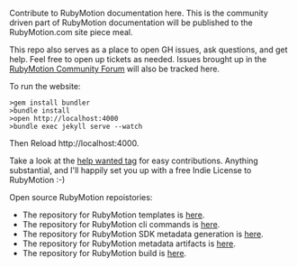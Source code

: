 Contribute to RubyMotion documentation here. This is the community driven part of RubyMotion documentation  will be published to the RubyMotion.com site piece meal. 

This repo also serves as a place to open GH issues, ask questions, and get help. Feel free to open up tickets as needed. Issues brought up in the [RubyMotion Community Forum](http://community.rubymotion.com) will also be tracked here.

To run the website:

```
>gem install bundler
>bundle install
>open http://localhost:4000
>bundle exec jekyll serve --watch
```

Then Reload http://localhost:4000.

Take a look at the [help wanted tag](https://github.com/amirrajan/rubymotion-applied/issues?q=is%3Aissue+is%3Aopen+label%3A%22help+wanted%22) for easy contributions. Anything substantial, and I'll happily set you up with a free Indie License to RubyMotion :-)

Open source RubyMotion repoistories:

- The repository for RubyMotion templates is [here](https://github.com/amirrajan/rubymotion-templates).
- The repository for RubyMotion cli commands is [here](https://github.com/amirrajan/rubymotion-command).
- The repository for RubyMotion SDK metadata generation is [here](https://github.com/amirrajan/rubymotion-bridgesupport).
- The repository for RubyMotion metadata artifacts is [here](http://github.com/amirrajan/rubymotion-data).
- The repository for RubyMotion build is [here](http://github.com/amirrajan/rubymotion-build).
